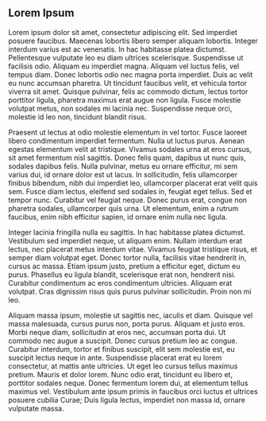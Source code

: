 Lorem Ipsum
-----------

Lorem ipsum dolor sit amet, consectetur adipiscing elit. Sed imperdiet posuere faucibus. Maecenas lobortis libero semper aliquam lobortis. Integer interdum varius est ac venenatis. In hac habitasse platea dictumst. Pellentesque vulputate leo eu diam ultrices scelerisque. Suspendisse ut facilisis odio. Aliquam eu imperdiet magna. Aliquam vel luctus felis, vel tempus diam. Donec lobortis odio nec magna porta imperdiet. Duis ac velit eu nunc accumsan pharetra. Ut tincidunt faucibus velit, et vehicula tortor viverra sit amet. Quisque pulvinar, felis ac commodo dictum, lectus tortor porttitor ligula, pharetra maximus erat augue non ligula. Fusce molestie volutpat metus, non sodales mi lacinia nec. Suspendisse neque orci, molestie id leo non, tincidunt blandit risus.

Praesent ut lectus at odio molestie elementum in vel tortor. Fusce laoreet libero condimentum imperdiet fermentum. Nulla ut luctus purus. Aenean egestas elementum velit at tristique. Vivamus sodales urna at eros cursus, sit amet fermentum nisl sagittis. Donec felis quam, dapibus ut nunc quis, sodales dapibus felis. Nulla pulvinar, metus eu ornare efficitur, mi sem varius dui, id ornare dolor est ut lacus. In sollicitudin, felis ullamcorper finibus bibendum, nibh dui imperdiet leo, ullamcorper placerat erat velit quis sem. Fusce diam lectus, eleifend sed sodales in, feugiat eget tellus. Sed et tempor nunc. Curabitur vel feugiat neque. Donec purus erat, congue non pharetra sodales, ullamcorper quis urna. Ut elementum, enim a rutrum faucibus, enim nibh efficitur sapien, id ornare enim nulla nec ligula.

Integer lacinia fringilla nulla eu sagittis. In hac habitasse platea dictumst. Vestibulum sed imperdiet neque, ut aliquam enim. Nullam interdum erat lectus, nec placerat metus interdum vitae. Vivamus feugiat tristique risus, et semper diam volutpat eget. Donec tortor nulla, facilisis vitae hendrerit in, cursus ac massa. Etiam ipsum justo, pretium a efficitur eget, dictum eu purus. Phasellus eu ligula blandit, scelerisque erat non, hendrerit nisi. Curabitur condimentum ac eros condimentum ultricies. Aliquam erat volutpat. Cras dignissim risus quis purus pulvinar sollicitudin. Proin non mi leo.

Aliquam massa ipsum, molestie ut sagittis nec, iaculis et diam. Quisque vel massa malesuada, cursus purus non, porta purus. Aliquam et justo eros. Morbi neque diam, sollicitudin at eros nec, accumsan porta dui. Ut commodo nec augue a suscipit. Donec cursus pretium leo ac congue. Curabitur interdum, tortor et finibus suscipit, elit sem molestie est, eu suscipit lectus neque in ante. Suspendisse placerat erat eu lorem consectetur, at mattis ante ultricies. Ut eget leo cursus tellus maximus pretium. Mauris et dolor lorem. Nunc odio erat, tincidunt eu libero et, porttitor sodales neque. Donec fermentum lorem dui, at elementum tellus maximus vel. Vestibulum ante ipsum primis in faucibus orci luctus et ultrices posuere cubilia Curae; Duis ligula lectus, imperdiet non massa id, ornare vulputate massa. 
